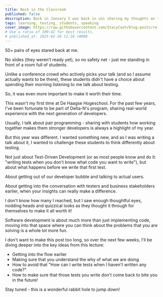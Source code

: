 ```yaml
---
title: Back in the Classroom
published: false
description: Back in January I was back in uni sharing my thoughts on testing
tags: learning, testing, students, speaking
cover_image: https://raw.githubusercontent.com/StacyCash/blog-posts/refs/heads/main/general/2025/back-in-the-classroom/cover-image.jpg
# Use a ratio of 100:42 for best results.
# published_at: 2025-02-20 11:28 +0000
---
```


50+ pairs of eyes stared back at me.

No slides (they weren’t ready yet), so no safety net - just me standing in front of a room full of students.

Unlike a conference crowd who actively picks your talk (and so I assume actually wants to be there), these students didn't have a choice about spending their morning listening to me talk about testing.

So, it was even more important to make it worth their time.

This wasn't my first time at De Haagse Hogeschool. For the past few years, I've been fortunate to be part of Delta-N's program, sharing real-world experience with the next generation of developers.

Usually, I talk about pair programming - sharing with students how working together makes them stronger developers is always a highlight of my year.

But this year was different. I wanted something new, and as I was writing a talk about it, I wanted to challenge these students to think differently about testing.

Not just about Test-Driven Development (or as most people know and do it: "writing tests when you don't know what code you want to write"), but about what happens before we write that first test.

About getting out of our developer bubble and talking to actual users. 

About getting into the conversation with testers and business stakeholders earlier, when your insights can really make a difference.

I don't know how many I reached, but I saw enough thoughtful eyes, nodding heads and quizzical looks as they thought it through for themselves to make it all worth it!

Software development is about much more than just implementing code, moving into that space where you can think about the problems that you are solving is a whole lot more fun.

I don't want to make this post too long, so over the next few weeks, I'll be diving deeper into the key ideas from this lecture:

* Getting into the flow earlier
* Making sure that you understand the why of what we are doing
* How to avoid that "How can I write tests when I haven't written any code?"
* How to make sure that those tests you write don't come back to bite you in the future!

Stay tuned - this is a wonderful rabbit hole to jump down!
